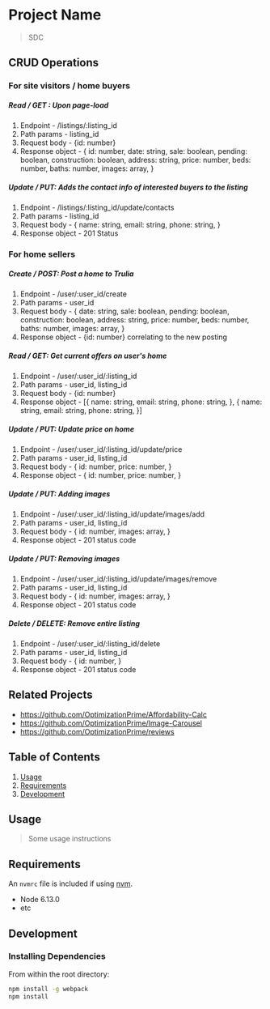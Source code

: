# Project Name

> SDC

## CRUD Operations

  ### For site visitors / home buyers

  ##### Read / GET : Upon page-load
  1. Endpoint
    - /listings/:listing_id
  2. Path params
    - listing_id
  3. Request body
    - {id: number}
  4. Response object
    - {
        id: number,
        date: string,
        sale: boolean,
        pending: boolean,
        construction: boolean,
        address: string,
        price: number,
        beds: number,
        baths: number,
        images: array,
      }
  ##### Update / PUT: Adds the contact info of interested buyers to the listing
  1. Endpoint
    - /listings/:listing_id/update/contacts
  2. Path params
    - listing_id
  3. Request body
    - {
        name: string,
        email: string,
        phone: string,
      }
  4. Response object
    - 201 Status


  ### For home sellers

  ##### Create / POST: Post a home to Trulia
  1. Endpoint
    - /user/:user_id/create
  2. Path params
    - user_id
  3. Request body
    - {
        date: string,
        sale: boolean,
        pending: boolean,
        construction: boolean,
        address: string,
        price: number,
        beds: number,
        baths: number,
        images: array,
      }
  4. Response object
    - {id: number} correlating to the new posting

  ##### Read / GET: Get current offers on user's home
  1. Endpoint
    - /user/:user_id/:listing_id
  2. Path params
    - user_id, listing_id
  3. Request body
    - {id: number}
  4. Response object
    - [{
        name: string,
        email: string,
        phone: string,
      },
      {
        name: string,
        email: string,
        phone: string,
      }]

  ##### Update / PUT: Update price on home
  1. Endpoint
    - /user/:user_id/:listing_id/update/price
  2. Path params
    - user_id, listing_id
  3. Request body
    - {
        id: number,
        price: number,
      }
  4. Response object
    - {
        id: number,
        price: number,
      }

  ##### Update / PUT: Adding images
  1. Endpoint
    - /user/:user_id/:listing_id/update/images/add
  2. Path params
    - user_id, listing_id
  3. Request body
    - {
        id: number,
        images: array,
      }
  4. Response object
    - 201 status code

  ##### Update / PUT: Removing images
  1. Endpoint
    - /user/:user_id/:listing_id/update/images/remove
  2. Path params
    - user_id, listing_id
  3. Request body
    - {
        id: number,
        images: array,
      }
  4. Response object
    - 201 status code


  ##### Delete / DELETE: Remove entire listing
  1. Endpoint
    - /user/:user_id/:listing_id/delete
  2. Path params
    - user_id, listing_id
  3. Request body
    - {
        id: number,
      }
  4. Response object
    - 201 status code



## Related Projects

  - https://github.com/OptimizationPrime/Affordability-Calc
  - https://github.com/OptimizationPrime/Image-Carousel
  - https://github.com/OptimizationPrime/reviews

## Table of Contents

1. [Usage](#Usage)
1. [Requirements](#requirements)
1. [Development](#development)

## Usage

> Some usage instructions

## Requirements

An `nvmrc` file is included if using [nvm](https://github.com/creationix/nvm).

- Node 6.13.0
- etc

## Development

### Installing Dependencies

From within the root directory:

```sh
npm install -g webpack
npm install
```

